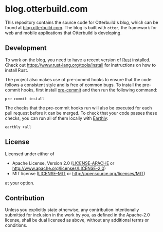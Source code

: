 # blog.otterbuild.com

This repository contains the source code for Otterbuild's blog, which can be
found at [blog.otterbuild.com]. The blog is built with `otter`, the framework
for web and mobile applications that Otterbuild is developing.

## Development

To work on the blog, you need to have a recent version of [Rust] installed.
Check out <https://www.rust-lang.org/tools/install> for instructions on how to
install Rust.

The project also makes use of pre-commit hooks to ensure that the code follows
a consistent style and is free of common bugs. To install the pre-commit hooks,
first install [pre-commit] and then run the following command:

```shell
pre-commit install
```

The checks that the pre-commit hooks run will also be executed for each pull
request before it can be merged. To check that your code passes these checks,
you can run all of them locally with [Earthly]:

```shell
earthly +all
```

## License

Licensed under either of

- Apache License, Version 2.0 ([LICENSE-APACHE](LICENSE-APACHE)
  or <http://www.apache.org/licenses/LICENSE-2.0>)
- MIT license ([LICENSE-MIT](LICENSE-MIT)
  or <http://opensource.org/licenses/MIT>)

at your option.

## Contribution

Unless you explicitly state otherwise, any contribution intentionally submitted
for inclusion in the work by you, as defined in the Apache-2.0 license, shall be
dual licensed as above, without any additional terms or conditions.

[blog.otterbuild.com]: https://blog.otterbuild.com
[earthly]: https://earthly.dev
[pre-commit]: https://pre-commit.com
[rust]: https://www.rust-lang.org
